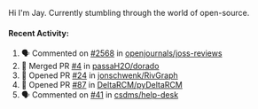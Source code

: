 Hi I'm Jay. Currently stumbling through the world of open-source.


#### Recent Activity:
<!--START_SECTION:activity-->
1. 🗣 Commented on [#2568](https://github.com//openjournals/joss-reviews/issues/2568) in [openjournals/joss-reviews](https://github.com//openjournals/joss-reviews)
2. 🎉 Merged PR [#4](https://github.com//passaH2O/dorado/pull/4) in [passaH2O/dorado](https://github.com//passaH2O/dorado)
3. 💪 Opened PR [#24](https://github.com//jonschwenk/RivGraph/pull/24) in [jonschwenk/RivGraph](https://github.com//jonschwenk/RivGraph)
4. 💪 Opened PR [#87](https://github.com//DeltaRCM/pyDeltaRCM/pull/87) in [DeltaRCM/pyDeltaRCM](https://github.com//DeltaRCM/pyDeltaRCM)
5. 🗣 Commented on [#41](https://github.com//csdms/help-desk/issues/41) in [csdms/help-desk](https://github.com//csdms/help-desk)
<!--END_SECTION:activity-->
